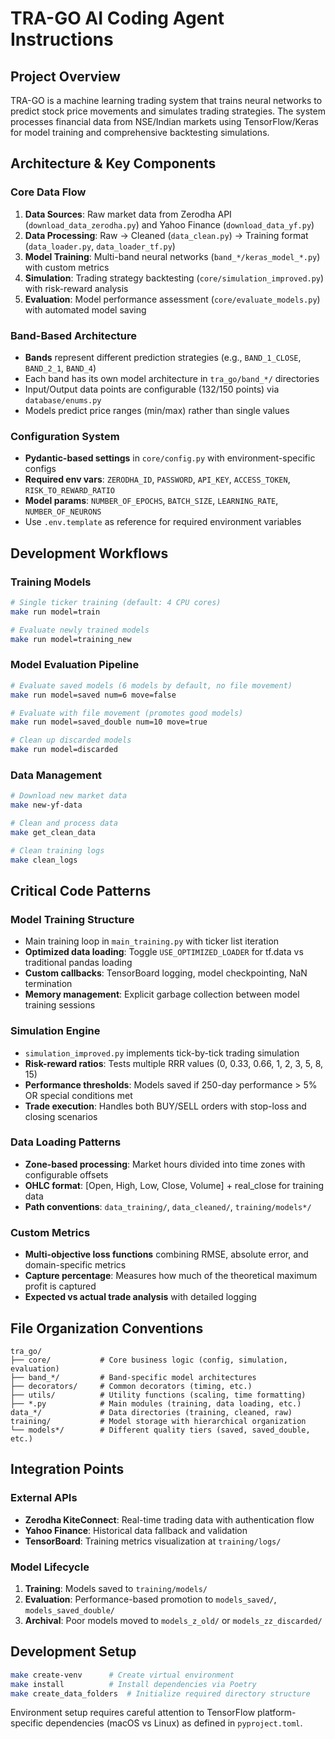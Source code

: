 # TRA-GO AI Coding Agent Instructions

## Project Overview

TRA-GO is a machine learning trading system that trains neural networks to predict stock price movements and simulates trading strategies. The system processes financial data from NSE/Indian markets using TensorFlow/Keras for model training and comprehensive backtesting simulations.

## Architecture & Key Components

### Core Data Flow

1. **Data Sources**: Raw market data from Zerodha API (`download_data_zerodha.py`) and Yahoo Finance (`download_data_yf.py`)
2. **Data Processing**: Raw → Cleaned (`data_clean.py`) → Training format (`data_loader.py`, `data_loader_tf.py`)
3. **Model Training**: Multi-band neural networks (`band_*/keras_model_*.py`) with custom metrics
4. **Simulation**: Trading strategy backtesting (`core/simulation_improved.py`) with risk-reward analysis
5. **Evaluation**: Model performance assessment (`core/evaluate_models.py`) with automated model saving

### Band-Based Architecture

- **Bands** represent different prediction strategies (e.g., `BAND_1_CLOSE`, `BAND_2_1`, `BAND_4`)
- Each band has its own model architecture in `tra_go/band_*/` directories
- Input/Output data points are configurable (132/150 points) via `database/enums.py`
- Models predict price ranges (min/max) rather than single values

### Configuration System

- **Pydantic-based settings** in `core/config.py` with environment-specific configs
- **Required env vars**: `ZERODHA_ID`, `PASSWORD`, `API_KEY`, `ACCESS_TOKEN`, `RISK_TO_REWARD_RATIO`
- **Model params**: `NUMBER_OF_EPOCHS`, `BATCH_SIZE`, `LEARNING_RATE`, `NUMBER_OF_NEURONS`
- Use `.env.template` as reference for required environment variables

## Development Workflows

### Training Models

```bash
# Single ticker training (default: 4 CPU cores)
make run model=train

# Evaluate newly trained models
make run model=training_new
```

### Model Evaluation Pipeline

```bash
# Evaluate saved models (6 models by default, no file movement)
make run model=saved num=6 move=false

# Evaluate with file movement (promotes good models)
make run model=saved_double num=10 move=true

# Clean up discarded models
make run model=discarded
```

### Data Management

```bash
# Download new market data
make new-yf-data

# Clean and process data
make get_clean_data

# Clean training logs
make clean_logs
```

## Critical Code Patterns

### Model Training Structure

- Main training loop in `main_training.py` with ticker list iteration
- **Optimized data loading**: Toggle `USE_OPTIMIZED_LOADER` for tf.data vs traditional pandas loading
- **Custom callbacks**: TensorBoard logging, model checkpointing, NaN termination
- **Memory management**: Explicit garbage collection between model training sessions

### Simulation Engine

- `simulation_improved.py` implements tick-by-tick trading simulation
- **Risk-reward ratios**: Tests multiple RRR values (0, 0.33, 0.66, 1, 2, 3, 5, 8, 15)
- **Performance thresholds**: Models saved if 250-day performance > 5% OR special conditions met
- **Trade execution**: Handles both BUY/SELL orders with stop-loss and closing scenarios

### Data Loading Patterns

- **Zone-based processing**: Market hours divided into time zones with configurable offsets
- **OHLC format**: [Open, High, Low, Close, Volume] + real_close for training data
- **Path conventions**: `data_training/`, `data_cleaned/`, `training/models*/`

### Custom Metrics

- **Multi-objective loss functions** combining RMSE, absolute error, and domain-specific metrics
- **Capture percentage**: Measures how much of the theoretical maximum profit is captured
- **Expected vs actual trade analysis** with detailed logging

## File Organization Conventions

```text
tra_go/
├── core/           # Core business logic (config, simulation, evaluation)
├── band_*/         # Band-specific model architectures
├── decorators/     # Common decorators (timing, etc.)
├── utils/          # Utility functions (scaling, time formatting)
├── *.py            # Main modules (training, data loading, etc.)
data_*/             # Data directories (training, cleaned, raw)
training/           # Model storage with hierarchical organization
└── models*/        # Different quality tiers (saved, saved_double, etc.)
```

## Integration Points

### External APIs

- **Zerodha KiteConnect**: Real-time trading data with authentication flow
- **Yahoo Finance**: Historical data fallback and validation
- **TensorBoard**: Training metrics visualization at `training/logs/`

### Model Lifecycle

1. **Training**: Models saved to `training/models/`
2. **Evaluation**: Performance-based promotion to `models_saved/`, `models_saved_double/`
3. **Archival**: Poor models moved to `models_z_old/` or `models_zz_discarded/`

## Development Setup

```bash
make create-venv      # Create virtual environment
make install          # Install dependencies via Poetry
make create_data_folders  # Initialize required directory structure
```

Environment setup requires careful attention to TensorFlow platform-specific dependencies (macOS vs Linux) as defined in `pyproject.toml`.

